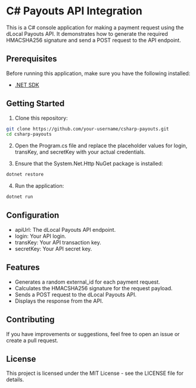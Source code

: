 # C# Payouts API Integration

This is a C# console application for making a payment request using the dLocal Payouts API. It demonstrates how to generate the required HMACSHA256 signature and send a POST request to the API endpoint.

## Prerequisites

Before running this application, make sure you have the following installed:

- [.NET SDK](https://dotnet.microsoft.com/download)

## Getting Started

1. Clone this repository:

```bash
git clone https://github.com/your-username/csharp-payouts.git
cd csharp-payouts
```

2. Open the Program.cs file and replace the placeholder values for login, transKey, and secretKey with your actual credentials.

3. Ensure that the System.Net.Http NuGet package is installed:
```bash
dotnet restore
```
4. Run the application:
```bash
dotnet run
```

## Configuration
* apiUrl: The dLocal Payouts API endpoint.
* login: Your API login.
* transKey: Your API transaction key.
* secretKey: Your API secret key.

## Features
* Generates a random external_id for each payment request.
* Calculates the HMACSHA256 signature for the request payload.
* Sends a POST request to the dLocal Payouts API.
* Displays the response from the API.

## Contributing
If you have improvements or suggestions, feel free to open an issue or create a pull request.

## License
This project is licensed under the MIT License - see the LICENSE file for details.

